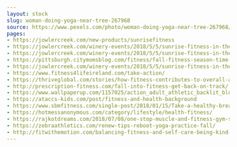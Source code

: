 ```yaml
---
layout: stock
slug: woman-doing-yoga-near-tree-267968
source: https://www.pexels.com/photo/woman-doing-yoga-near-tree-267968/
pages:
- https://jowlercreek.com/new-products/sunrisefitness
- https://jowlercreek.com/winery-events/2018/5/5/sunrise-fitness-in-the-vineyard-pcppt-ggwkr
- https://jowlercreek.com/winery-events/2018/5/5/sunrise-fitness-in-the-vineyard-pcppt-b23eb-8mywb
- https://pittsburgh.citymomsblog.com/fitness/fall-fitness-season-time-saving-tips-tricks/
- https://jowlercreek.com/winery-events/2018/5/5/sunrise-fitness-in-the-vineyard-9lz9z
- https://www.fitness4lifeireland.com/take-action/
- https://thriveglobal.com/stories/how-fitness-contributes-to-overall-addiction-recovery/
- http://prescription-fitness.com/fall-into-fitness-get-back-on-track/
- https://www.wallpaperup.com/1157025/action_adult_athletic_backlit_blur_exercise_fall_fashion_festival_fitness_health_landscape_leaves_light_meditation_outdoors_people_performance_person.html
- https://ataccs-kids.com/post/fitness-and-health-background
- https://www.sbmfitness.com/single-post/2018/01/15/Take-a-healthy-break-from-your-exercise-routine
- https://hotmessanonymous.com/category/lifestyle/health-fitness/
- https://rajkotdreams.com/2018/07/08/one-stop-muscle-and-fitness-gym-solution-rajkot/
- https://zebraathletics.com/renew-tips-reboot-yoga-practice-fall/
- http://fitwithemotion.com/balancing-fitness-and-self-care-being-kind-to-yourself-while-trying-to-get-in-shape/
---
```

